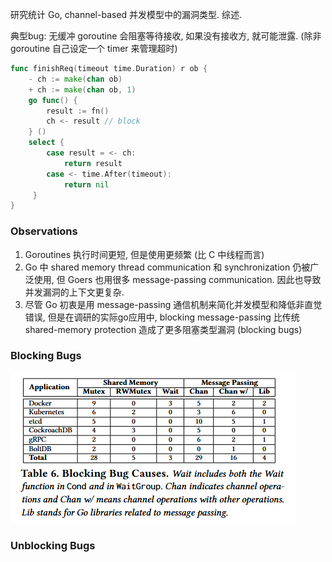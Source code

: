 研究统计 Go, channel-based 并发模型中的漏洞类型. 综述.

典型bug: 无缓冲 goroutine 会阻塞等待接收, 如果没有接收方, 就可能泄露. (除非 goroutine 自己设定一个 timer 来管理超时)

```go
func finishReq(timeout time.Duration) r ob {
	- ch := make(chan ob)
	+ ch := make(chan ob, 1)
	go func() {
		result := fn()
		ch <- result // block
	} ()
	select {
		case result = <- ch:
			return result
		case <- time.After(timeout):
			return nil
	 }
}
```

### Observations

1. Goroutines 执行时间更短, 但是使用更频繁 (比 C 中线程而言)
2. Go 中 shared memory thread communication 和 synchronization 仍被广泛使用, 但 Goers 也用很多 message-passing communication. 因此也导致并发漏洞的上下文更复杂.
3. 尽管 Go 初衷是用 message-passing 通信机制来简化并发模型和降低非直觉错误, 但是在调研的实际go应用中, blocking message-passing 比传统 shared-memory protection 造成了更多阻塞类型漏洞 (blocking bugs)

### Blocking Bugs

![](../../../attach/Pasted%20image%2020240318090441.png)

### Unblocking Bugs

